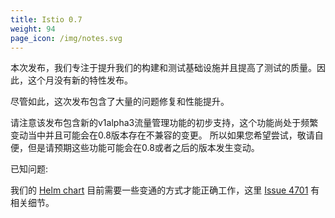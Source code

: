 ```yaml
---
title: Istio 0.7
weight: 94
page_icon: /img/notes.svg
---
```


本次发布，我们专注于提升我们的构建和测试基础设施并且提高了测试的质量。因此，这个月没有新的特性发布。

尽管如此，这次发布包含了大量的问题修复和性能提升。

请注意该发布包含新的v1alpha3流量管理功能的初步支持，这个功能尚处于频繁变动当中并且可能会在0.8版本存在不兼容的变更。
所以如果您希望尝试，敬请自便，但是请预期这些功能可能会在0.8或者之后的版本发生变动。

已知问题:

我们的 [Helm chart](/docs/setup/kubernetes/helm-install/)
目前需要一些变通的方式才能正确工作，这里 [Issue 4701](https://github.com/istio/istio/issues/4701) 有相关细节。

